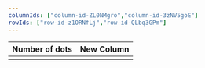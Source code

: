 ```yaml
---
columnIds: ["column-id-ZL0NMgro","column-id-3zNV5goE"]
rowIds: ["row-id-z1ORNfLj","row-id-QLbq3GPm"]
---
```


| Number of dots | New Column |
| -------------- | ---------- |
|                |            |